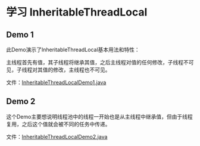 学习 InheritableThreadLocal
==========================================


Demo 1
---------------------------------

此Demo演示了InheritableThreadLocal基本用法和特性：

主线程首先有值，其子线程将继承其值，之后主线程对值的任何修改，子线程不可见，子线程对其值的修改，主线程也不可见。

文件：[InheritableThreadLocalDemo1.java](src/main/java/hellojava/lang/lesson01/InheritableThreadLocalDemo1.java)



Demo 2
---------------------------------

这个Demo主要想说明线程池中的线程一开始也是从主线程中继承值，但由于线程复用，之后这个值就会被不同的任务中传递。

文件：[InheritableThreadLocalDemo2.java](src/main/java/hellojava/lang/lesson01/InheritableThreadLocalDemo2.java)
